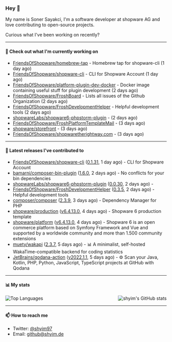 ### Hey 👋

My name is Soner Sayakci, I'm a software developer at shopware AG and love contributing to open-source projects.

Curious what I've been working on recently?

---

#### 👷 Check out what I'm currently working on

- [FriendsOfShopware/homebrew-tap](https://github.com/FriendsOfShopware/homebrew-tap) - Homebrew tap for shopware-cli (1 day ago)
- [FriendsOfShopware/shopware-cli](https://github.com/FriendsOfShopware/shopware-cli) - CLI for Shopware Account (1 day ago)
- [FriendsOfShopware/platform-plugin-dev-docker](https://github.com/FriendsOfShopware/platform-plugin-dev-docker) - Docker image containing useful stuff for plugin development (2 days ago)
- [FriendsOfShopware/FroshBoard](https://github.com/FriendsOfShopware/FroshBoard) - Lists all issues of the Github Organization (2 days ago)
- [FriendsOfShopware/FroshDevelopmentHelper](https://github.com/FriendsOfShopware/FroshDevelopmentHelper) - Helpful development tools (2 days ago)
- [shopwareLabs/shopware6-phpstorm-plugin](https://github.com/shopwareLabs/shopware6-phpstorm-plugin) -  (2 days ago)
- [FriendsOfShopware/FroshPlatformTemplateMail](https://github.com/FriendsOfShopware/FroshPlatformTemplateMail) -  (3 days ago)
- [shopware/storefront](https://github.com/shopware/storefront) -  (3 days ago)
- [FriendsOfShopware/shopwaretherightway.com](https://github.com/FriendsOfShopware/shopwaretherightway.com) -  (3 days ago)

---

#### 🔭 Latest releases I've contributed to

- [FriendsOfShopware/shopware-cli](https://github.com/FriendsOfShopware/shopware-cli) ([0.1.31](https://github.com/FriendsOfShopware/shopware-cli/releases/tag/0.1.31), 1 day ago) - CLI for Shopware Account
- [bamarni/composer-bin-plugin](https://github.com/bamarni/composer-bin-plugin) ([1.6.0](https://github.com/bamarni/composer-bin-plugin/releases/tag/1.6.0), 2 days ago) - No conflicts for your bin dependencies
- [shopwareLabs/shopware6-phpstorm-plugin](https://github.com/shopwareLabs/shopware6-phpstorm-plugin) ([0.0.30](https://github.com/shopwareLabs/shopware6-phpstorm-plugin/releases/tag/0.0.30), 2 days ago) - 
- [FriendsOfShopware/FroshDevelopmentHelper](https://github.com/FriendsOfShopware/FroshDevelopmentHelper) ([0.3.5](https://github.com/FriendsOfShopware/FroshDevelopmentHelper/releases/tag/0.3.5), 2 days ago) - Helpful development tools
- [composer/composer](https://github.com/composer/composer) ([2.3.9](https://github.com/composer/composer/releases/tag/2.3.9), 3 days ago) - Dependency Manager for PHP
- [shopware/production](https://github.com/shopware/production) ([v6.4.13.0](https://github.com/shopware/production/releases/tag/v6.4.13.0), 4 days ago) - Shopware 6 production template
- [shopware/platform](https://github.com/shopware/platform) ([v6.4.13.0](https://github.com/shopware/platform/releases/tag/v6.4.13.0), 4 days ago) - Shopware 6 is an open commerce platform based on Symfony Framework and Vue and supported by a worldwide community and more than 1.500 community extensions
- [muety/wakapi](https://github.com/muety/wakapi) ([2.3.7](https://github.com/muety/wakapi/releases/tag/2.3.7), 5 days ago) - 📊 A minimalist, self-hosted WakaTime-compatible backend for coding statistics
- [JetBrains/qodana-action](https://github.com/JetBrains/qodana-action) ([v2022.1.1](https://github.com/JetBrains/qodana-action/releases/tag/v2022.1.1), 5 days ago) - ⚙️ Scan your Java, Kotlin, PHP, Python, JavaScript, TypeScript projects at GitHub with Qodana

---

#### 📊 My stats

<img align="right" alt="shyim's GitHub stats" src="https://github-readme-stats.vercel.app/api?username=shyim&count_private=1&show_icons=true&" />

![Top Languages](https://github-readme-stats.vercel.app/api/top-langs/?username=shyim)

---

#### 📫 How to reach me

- Twitter: [@shyim97](https://twitter.com/shyim97)
- Email: [github@shyim.de](mailto://github@shyim.de)

